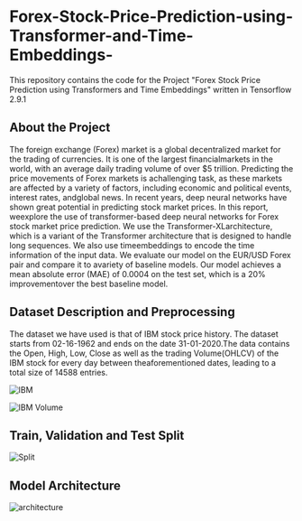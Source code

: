 # Forex-Stock-Price-Prediction-using-Transformer-and-Time-Embeddings-

This repository contains the code for the Project "Forex Stock Price Prediction using Transformers and Time Embeddings" written in Tensorflow 2.9.1

## About the Project

The foreign exchange (Forex) market is a global decentralized market for the trading of currencies. It is one of the largest financialmarkets in the world, with an average daily trading volume of over $5 trillion. Predicting the price movements of Forex markets is achallenging task, as these markets are affected by a variety of factors, including economic and political events, interest rates, andglobal news. In recent years, deep neural networks have shown great potential in predicting stock market prices. In this report, weexplore the use of transformer-based deep neural networks for Forex stock market price prediction. We use the Transformer-XLarchitecture, which is a variant of the Transformer architecture that is designed to handle long sequences. We also use timeembeddings to encode the time information of the input data. We evaluate our model on the EUR/USD Forex pair and compare it to avariety of baseline models. Our model achieves a mean absolute error (MAE) of 0.0004 on the test set, which is a 20% improvementover the best baseline model.

## Dataset Description and Preprocessing

The dataset we have used is that of IBM stock price history. The dataset starts from 02-16-1962 and ends on the date 31-01-2020.The data contains the Open, High, Low, Close as well as the trading Volume(OHLCV) of the IBM stock for every day between theaforementioned dates, leading to a total size of 14588 entries.

![IBM](https://github.com/ayushabrol13/Forex-Stock-Price-Prediction-using-Transformer-and-Time-Embeddings-/blob/master/plots/IBM_Close_Price.png)

![IBM Volume](https://github.com/ayushabrol13/Forex-Stock-Price-Prediction-using-Transformer-and-Time-Embeddings-/blob/master/plots/IBM_Volume.png)

## Train, Validation and Test Split

![Split](https://github.com/ayushabrol13/Forex-Stock-Price-Prediction-using-Transformer-and-Time-Embeddings-/blob/master/plots/data_separation.png)

## Model Architecture

![architecture]()
